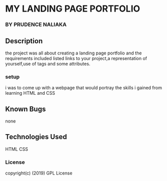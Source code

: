 # MY LANDING PAGE PORTFOLIO
### **BY PRUDENCE NALIAKA**
## Description
the project was all about creating a landing page portfolio and the requirements included listed links to your project,a representation of yourself,use of tags and some attributes.
### setup
i was to come up with a webpage that would portray the skills i gained from learning HTML and CSS
## Known Bugs
none
## Technologies Used
HTML CSS
### License
copyright(c) (2019) GPL License
